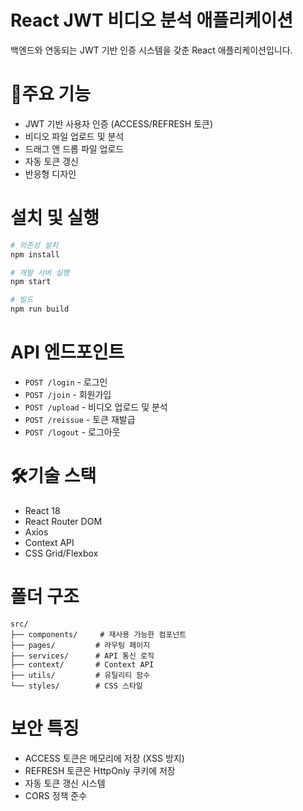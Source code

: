 # React JWT 비디오 분석 애플리케이션
백엔드와 연동되는 JWT 기반 인증 시스템을 갖춘 React 애플리케이션입니다.

# 🚀주요 기능

- JWT 기반 사용자 인증 (ACCESS/REFRESH 토큰)
- 비디오 파일 업로드 및 분석
- 드래그 앤 드롭 파일 업로드
- 자동 토큰 갱신
- 반응형 디자인

# 설치 및 실행

```bash
# 의존성 설치
npm install

# 개발 서버 실행
npm start

# 빌드
npm run build
```

# API 엔드포인트

- `POST /login` - 로그인
- `POST /join` - 회원가입
- `POST /upload` - 비디오 업로드 및 분석
- `POST /reissue` - 토큰 재발급
- `POST /logout` - 로그아웃

# 🛠️기술 스택

- React 18
- React Router DOM
- Axios
- Context API
- CSS Grid/Flexbox

# 폴더 구조

```
src/
├── components/     # 재사용 가능한 컴포넌트
├── pages/         # 라우팅 페이지
├── services/      # API 통신 로직
├── context/       # Context API
├── utils/         # 유틸리티 함수
└── styles/        # CSS 스타일
```

# 보안 특징

- ACCESS 토큰은 메모리에 저장 (XSS 방지)
- REFRESH 토큰은 HttpOnly 쿠키에 저장
- 자동 토큰 갱신 시스템
- CORS 정책 준수
